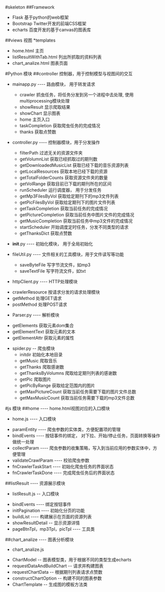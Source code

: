 #skeleton
##Framework
*  Flask        基于python的web框架
*  Bootstrap    Twitter开发的前端CSS框架
*  echarts      百度开发的基于canvas的图表库

##views    视图
*templates
  +  home.html       主页
  +  listResultWithTab.html   列出所抓取的资料列表
  +  chart_analize.html     图表页面

#Python 模块
##controller 控制器，用于控制模型与视图间的交互
* mainapp.py   ----    路由模块， 用于转发请求
  +  crawler         抓虫任务，将任务分发到另一个进程中去处理, 使用multiprocessing模块处理
  +  showResult      显示爬取结果
  +  showChart       显示图表
  +  home            主页入口
  +  taskCompletion      获取爬虫任务的完成情况
  +  thanks              获取点赞数


* controller.py ----   控制器模块，用于分发操作
  +  filterPath        过滤无关的资源文件夹
  +  getVolumnList     获取已经抓取过的期刊数
  +  getDownloadedMusicList    获取已经下载的音乐资源列表
  +  getLocalResources    获取本地已经下载的资源
  +  getTotalFolderCounts  获取资源文件夹的数量
  +  getVolRange        获取目前已下载的期刊所在的区间
  +  runScheduler       运行调度器， 用于分发任务
  +  getMp3FilesByVol   获取给定期刊下的mp3文件列表
  +  getPicFilesByVol   获取给定期刊下的图片文件列表
  +  getTaskCompletion  获取当前任务的完成情况
  +  getPictureCompletion  获取当前任务中图片文件的完成情况
  +  getMusicCompletion  获取当前任务中mp3文件的完成情况
  +  startScheduler      开始调度定时任务，分发不同类型的请求
  +  getThanksDict       获取点赞数

* __init__.py   ----  初始化模块， 用于全局初始化

* fileUtil.py  ----  文件相关的工具模块，用于文件读写等功能
  +  saveByteFile    写字节流文件，如mp3
  +  saveTextFile    写字符流文件，如txt

*  httpClient.py    ----  HTTP处理模块
  +  crawlerResource    按请求分发的请求处理模块
  +  getMethod          处理GET请求
  +  postMethod         处理POST请求

*  Parser.py        ----  解析模块
  +  getElements        获取元素dom集合
  +  getElementText     获取元素的文本
  +  getElementAttr     获取元素的属性

* spider.py -- 爬虫模块
  +  initdir         初始化本地目录
  +  getMusic        爬取音乐
  +  getThanks       爬取感谢数
  +  getThanksByVolumns  爬取给定期刊列表的感谢数
  +  getPic          爬取图片
  +  getPicByRange   获取给定范围内的图片
  +  getMaxPictureCount  获取当前任务需要下载的图片文件总数
  +  getMaxMusicCount  获取当前任务需要下载的mp3文件总数


#js 模块
##home  ----    home.html视图对应的入口模块
*  home.js  ----    入口模块
  +  paramEntity  ----    爬虫参数的实体类，方便配置项的管理
  +  bindEvents   ----    按钮事件的绑定， 对下拉、开始/停止任务，页面转换等操作做统一处理
  +  collectParam  ----    爬虫参数的收集策略，写入到当前应用的参数实体中，方便管理
  +  validateCrawlParam  ----    校验爬虫参数
  +  fnCrawlerTaskStart  ----    初始化爬虫任务的界面状态
  +  fnCrawlerTaskDone  ----     完成爬虫任务后的界面状态

##listResult  ----    资源展示模块
*  listResult.js    --  入口模块
  +  bindEvents  ----  绑定按钮事件
  +  initPagination ---- 初始化分页的功能
  +  buildList ---- 构建展示在页面的资源列表
  +  showResultDetail  --  显示资源详情
  +  pageBtnTpl，mp3Tpl，picTpl    ----  工具类

##chart_analize  ----  图表分析模块
*  chart_analize.js
  +  ChartModel  --  图表模型类，用于根据不同的类型生成echarts
  +  requestDataAndBuildChart  --  请求并构建图表
  +  requestChartData  --  根据期刊列表请求点赞数  
  +  constructChartOption  --  构建不同的图表参数
  +  ChartTemplate  --  生成图的模板方法类
